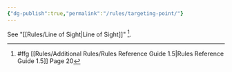 ```yaml
---
{"dg-publish":true,"permalink":"/rules/targeting-point/"}
---
```


See "[[Rules/Line of Sight\|Line of Sight]]" [^1].

[^1]: #ffg [[Rules/Additional Rules/Rules Reference Guide 1.5\|Rules Reference Guide 1.5]] Page 20